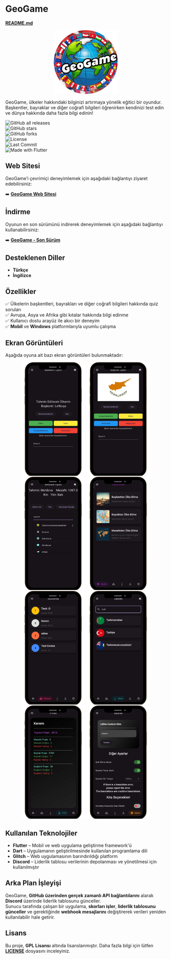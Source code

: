 # **GeoGame**  

[**README.md**](README.md)  

<p align="center">
  <img src="assets/logo.png" alt="GeoGame Logosu" width="200"/>
</p>  

GeoGame, ülkeler hakkındaki bilginizi artırmaya yönelik eğitici bir oyundur. Başkentler, bayraklar ve diğer coğrafi bilgileri öğrenirken kendinizi test edin ve dünya hakkında daha fazla bilgi edinin!  

![GitHub all releases](https://img.shields.io/github/downloads/keremlolgg/GeoGame/total?logo=github&style=for-the-badge&color=blue&label=Total%20Downloads)  
![GitHub stars](https://img.shields.io/github/stars/keremlolgg/GeoGame?style=for-the-badge)  
![GitHub forks](https://img.shields.io/github/forks/keremlolgg/GeoGame?style=for-the-badge)  
![License](https://img.shields.io/github/license/keremlolgg/GeoGame?style=for-the-badge)  
![Last Commit](https://img.shields.io/github/last-commit/keremlolgg/GeoGame?style=for-the-badge)  
![Made with Flutter](https://img.shields.io/badge/Made%20with-Flutter-blue?style=for-the-badge&logo=flutter)  

## **Web Sitesi**  

GeoGame’i çevrimiçi deneyimlemek için aşağıdaki bağlantıyı ziyaret edebilirsiniz:  

➡️ [**GeoGame Web Sitesi**](https://keremkk.glitch.me/geogame)  

## **İndirme**  

Oyunun en son sürümünü indirerek deneyimlemek için aşağıdaki bağlantıyı kullanabilirsiniz:  

➡️ [**GeoGame - Son Sürüm**](https://github.com/keremlolgg/GeoGame/releases/latest)  

## **Desteklenen Diller**  

- **Türkçe**  
- **İngilizce**  

## **Özellikler**  

✅ Ülkelerin başkentleri, bayrakları ve diğer coğrafi bilgileri hakkında quiz soruları  
✅ Avrupa, Asya ve Afrika gibi kıtalar hakkında bilgi edinme  
✅ Kullanıcı dostu arayüz ile akıcı bir deneyim  
✅ **Mobil** ve **Windows** platformlarıyla uyumlu çalışma  

## **Ekran Görüntüleri**  

Aşağıda oyuna ait bazı ekran görüntüleri bulunmaktadır:  

<p align="center">
  <img src="Resimler/baskentoyun.png" alt="Başkent Oyunu" width="200"/>
  <img src="Resimler/bayrakoyun.png" alt="Bayrak Oyunu" width="200"/>
  <img src="Resimler/mesafeoyun.png" alt="Mesafe Oyunu" width="200"/>
  <img src="Resimler/mainlobi.png" alt="Ana Menü" width="200"/>
  <img src="Resimler/leadboard.png" alt="Liderlik Tablosu" width="200"/>
  <img src="Resimler/ulkeler.png" alt="Ülkeler" width="200"/>
  <img src="Resimler/profiles.png" alt="Profil Sayfası" width="200"/>
  <img src="Resimler/settings.png" alt="Ayarlar" width="200"/>
</p>  

## **Kullanılan Teknolojiler**  

- **Flutter** – Mobil ve web uygulama geliştirme framework'ü  
- **Dart** – Uygulamanın geliştirilmesinde kullanılan programlama dili  
- **Glitch** – Web uygulamasının barındırıldığı platform  
- **Discord** – Liderlik tablosu verilerinin depolanması ve yönetilmesi için kullanılmıştır  

## **Arka Plan İşleyişi**  

GeoGame, **GitHub üzerinden gerçek zamanlı API bağlantılarını** alarak **Discord** üzerinde liderlik tablosunu günceller.  
Sunucu tarafında çalışan bir uygulama, **skorları işler**, **liderlik tablosunu günceller** ve gerektiğinde **webhook mesajlarını** değiştirerek verileri yeniden kullanılabilir hale getirir.  

## **Lisans**  

Bu proje, **GPL Lisansı** altında lisanslanmıştır. Daha fazla bilgi için lütfen [**LICENSE**](LICENSE) dosyasını inceleyiniz.